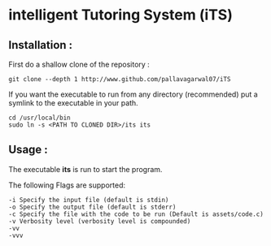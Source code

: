 intelligent Tutoring System (iTS)
=================================

## Installation :

First do a shallow clone of the repository :
```
git clone --depth 1 http://www.github.com/pallavagarwal07/iTS
```
If you want the executable to run from any directory (recommended) put a symlink to the executable in your path.

```
cd /usr/local/bin
sudo ln -s <PATH TO CLONED DIR>/its its
```

## Usage :

The executable **its** is run to start the program.

The following Flags are supported:

```
-i Specify the input file (default is stdin)
-o Specify the output file (default is stderr)
-c Specify the file with the code to be run (Default is assets/code.c)
-v Verbosity level (verbosity level is compounded) 
-vv
-vvv
```
